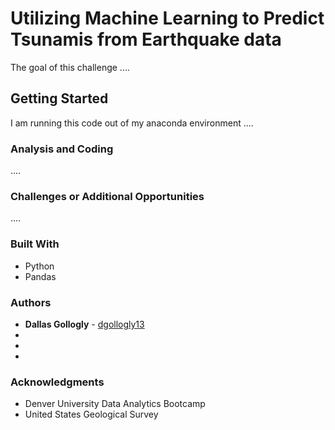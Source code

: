 # Utilizing Machine Learning to Predict Tsunamis from Earthquake data

The goal of this challenge ....

## Getting Started 

I am running this code out of my anaconda environment .... 

### Analysis and Coding 

....

### Challenges or Additional Opportunities

....

### Built With

* Python
* Pandas 

### Authors

* **Dallas Gollogly** - [dgollogly13](https://github.com/dgollogly13)
*
*
*

### Acknowledgments

* Denver University Data Analytics Bootcamp 
* United States Geological Survey

